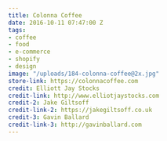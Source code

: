 ```yaml
---
title: Colonna Coffee
date: 2016-10-11 07:47:00 Z
tags:
- coffee
- food
- e-commerce
- shopify
- design
image: "/uploads/184-colonna-coffee@2x.jpg"
store-link: https://colonnacoffee.com
credit: Elliott Jay Stocks
credit-link: http://www.elliotjaystocks.com
credit-2: Jake Giltsoff
credit-link-2: https://jakegiltsoff.co.uk
credit-3: Gavin Ballard
credit-link-3: http://gavinballard.com
---
```


